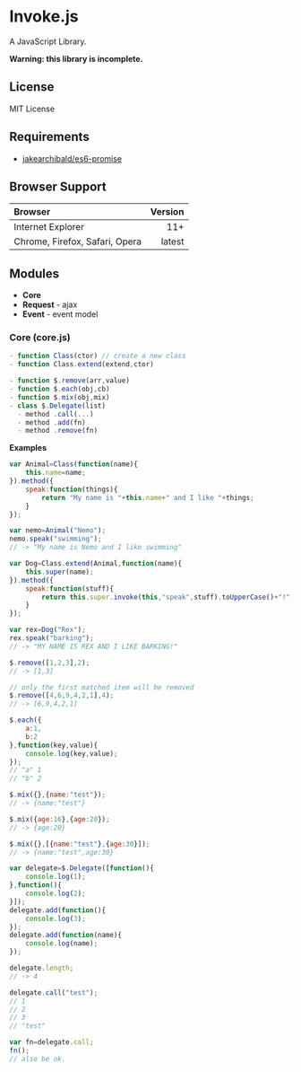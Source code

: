Invoke.js
=========

A JavaScript Library.

**Warning: this library is incomplete.**

License
-------

MIT License

Requirements
------------

- [jakearchibald/es6-promise](https://github.com/jakearchibald/es6-promise)

Browser Support
---------------

| Browser                        | Version |
| :----------------------------- | ------: |
| Internet Explorer              |     11+ |
| Chrome, Firefox, Safari, Opera |  latest |

Modules
-------

- **Core**
- **Request** - ajax
- **Event** - event model

### Core (core.js)

```javascript
- function Class(ctor) // create a new class
- function Class.extend(extend,ctor)

- function $.remove(arr,value)
- function $.each(obj,cb)
- function $.mix(obj,mix)
- class $.Delegate(list)
  - method .call(...)
  - method .add(fn)
  - method .remove(fn)
```

**Examples**

```javascript
var Animal=Class(function(name){
    this.name=name;
}).method({
    speak:function(things){
        return "My name is "+this.name+" and I like "+things;
    }
});

var nemo=Animal("Nemo");
nemo.speak("swimming");
// -> "My name is Nemo and I like swimming"

var Dog=Class.extend(Animal,function(name){
    this.super(name);
}).method({
    speak:function(stuff){
        return this.super.invoke(this,"speak",stuff).toUpperCase()+"!";
    }
});

var rex=Dog("Rex");
rex.speak("barking");
// -> "MY NAME IS REX AND I LIKE BARKING!"
```

```javascript
$.remove([1,2,3],2);
// -> [1,3]

// only the first matched item will be removed
$.remove([4,6,9,4,2,1],4);
// -> [6,9,4,2,1]

$.each({
    a:1,
    b:2
},function(key,value){
    console.log(key,value);
});
// "a" 1
// "b" 2

$.mix({},{name:"test"});
// -> {name:"test"}

$.mix({age:16},{age:20});
// -> {age:20}

$.mix({},[{name:"test"},{age:30}]);
// -> {name:"test",age:30}

var delegate=$.Delegate([function(){
    console.log(1);
},function(){
    console.log(2);
}]);
delegate.add(function(){
    console.log(3);
});
delegate.add(function(name){
    console.log(name);
});

delegate.length;
// -> 4

delegate.call("test");
// 1
// 2
// 3
// "test"

var fn=delegate.call;
fn();
// also be ok.
```
